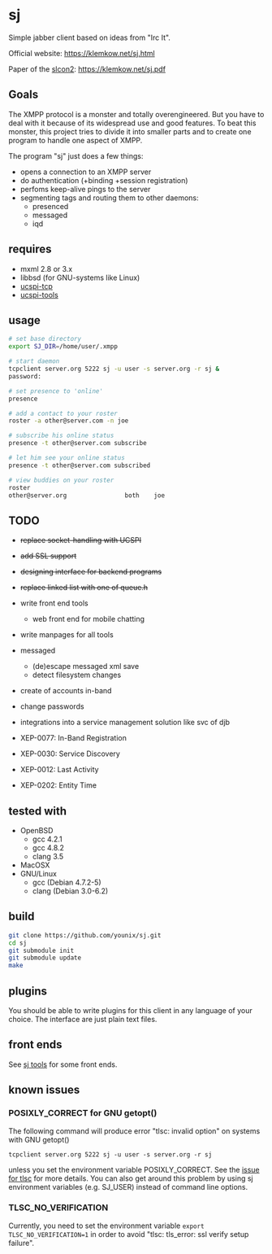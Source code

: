 # sj

Simple jabber client based on ideas from "Irc It".

Official website: https://klemkow.net/sj.html

Paper of the [slcon2](https://suckless.org/conferences/2015/): https://klemkow.net/sj.pdf

## Goals

The XMPP protocol is a monster and totally overengineered.  But you have to
deal with it because of its widespread use and good features.  To beat this monster,
this project tries to divide it into smaller parts and to create one program
to handle one aspect of XMPP.

The program "sj" just does a few things:

  * opens a connection to an XMPP server
  * do authentication (+binding +session registration)
  * perfoms keep-alive pings to the server
  * segmenting tags and routing them to other daemons:
    * presenced
    * messaged
    * iqd

## requires

  * mxml 2.8 or 3.x
  * libbsd (for GNU-systems like Linux)
  * [ucspi-tcp](https://cr.yp.to/ucspi-tcp.html)
  * [ucspi-tools](https://github.com/younix/ucspi)

## usage

```sh
# set base directory
export SJ_DIR=/home/user/.xmpp

# start daemon
tcpclient server.org 5222 sj -u user -s server.org -r sj &
password:

# set presence to 'online'
presence

# add a contact to your roster
roster -a other@server.com -n joe

# subscribe his online status
presence -t other@server.com subscribe

# let him see your online status
presence -t other@server.com subscribed

# view buddies on your roster
roster
other@server.org                both    joe
```

## TODO

  * ~~replace socket-handling with UCSPI~~
  * ~~add SSL support~~
  * ~~designing interface for backend programs~~
  * ~~replace linked list with one of queue.h~~
  * write front end tools
    * web front end for mobile chatting
  * write manpages for all tools
  * messaged
    * (de)escape messaged xml save
    * detect filesystem changes
  * create of accounts in-band
  * change passwords
  * integrations into a service management solution like svc of djb

  * XEP-0077: In-Band Registration
  * XEP-0030: Service Discovery
  * XEP-0012: Last Activity
  * XEP-0202: Entity Time

## tested with

 * OpenBSD
   * gcc 4.2.1
   * gcc 4.8.2
   * clang 3.5
 * MacOSX
 * GNU/Linux
   * gcc (Debian 4.7.2-5)
   * clang (Debian 3.0-6.2)

## build

```sh
git clone https://github.com/younix/sj.git
cd sj
git submodule init
git submodule update
make
```

## plugins

You should be able to write plugins for this client in any language of
your choice.  The interface are just plain text files.

## front ends

See [sj tools](https://github.com/GReagle/sjt) for some front ends.

## known issues

### POSIXLY_CORRECT for GNU getopt()

The following command will produce error "tlsc: invalid option" on systems
with GNU getopt()

`tcpclient server.org 5222 sj -u user -s server.org -r sj`

unless you set the environment variable POSIXLY_CORRECT.  See the
[issue for tlsc](https://github.com/younix/ucspi/issues/5) for more
details.  You can also get around this problem by using sj environment
variables (e.g. SJ_USER) instead of command line options.

### TLSC_NO_VERIFICATION

Currently, you need to set the environment variable `export
TLSC_NO_VERIFICATION=1` in order to avoid "tlsc: tls_error: ssl verify
setup failure".
